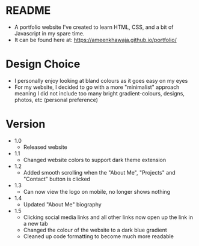 # README
- A portfolio website I've created to learn HTML, CSS, and a bit of Javascript in my spare time.
- It can be found here at: https://ameenkhawaja.github.io/portfolio/

# Design Choice
- I personally enjoy looking at bland colours as it goes easy on my eyes
- For my website, I decided to go with a more "minimalist" approach meaning I did not include too many bright gradient-colours, designs, photos, etc (personal preference)


# Version
- 1.0 
  - Released website
- 1.1 
  - Changed website colors to support dark theme extension
- 1.2 
    - Added smooth scrolling when the "About Me", "Projects" and "Contact" button is clicked
- 1.3 
   - Can now view the logo on mobile, no longer shows nothing
 - 1.4 
   - Updated "About Me" biography
 - 1.5 
   - Clicking social media links and all other links now open up the link in a new tab
   - Changed the colour of the website to a dark blue gradient
   - Cleaned up code formatting to become much more readable
